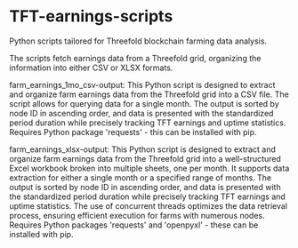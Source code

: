 # TFT-earnings-scripts
Python scripts tailored for Threefold blockchain farming data analysis. 

The scripts fetch earnings data from a Threefold grid, organizing the information into either CSV or XLSX formats.

farm_earnings_1mo_csv-output:
This Python script is designed to extract and organize farm earnings data from the Threefold grid into a CSV file. The script allows for querying data for a single month. The output is sorted by node ID in ascending order, and data is presented with the standardized period duration while precisely tracking TFT earnings and uptime statistics.
Requires Python package 'requests' - this can be installed with pip.

farm_earnings_xlsx-output:
This Python script is designed to extract and organize farm earnings data from the Threefold grid into a well-structured Excel workbook broken into multiple sheets, one per month. It supports data extraction for either a single month or a specified range of months. The output is sorted by node ID in ascending order, and data is presented with the standardized period duration while precisely tracking TFT earnings and uptime statistics. The use of concurrent threads optimizes the data retrieval process, ensuring efficient execution for farms with numerous nodes.
Requires Python packages 'requests' and 'openpyxl' - these can be installed with pip.
